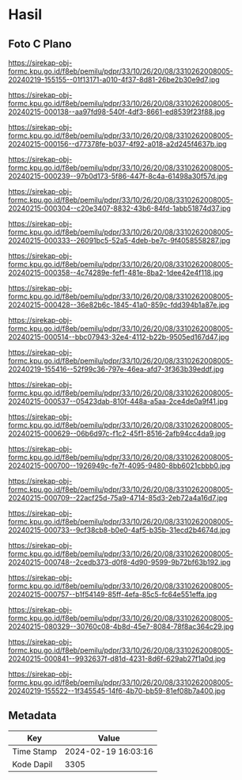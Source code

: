 # Hasil

## Foto C Plano

https://sirekap-obj-formc.kpu.go.id/f8eb/pemilu/pdpr/33/10/26/20/08/3310262008005-20240219-155155--01f13171-a010-4f37-8d81-26be2b30e9d7.jpg

https://sirekap-obj-formc.kpu.go.id/f8eb/pemilu/pdpr/33/10/26/20/08/3310262008005-20240215-000138--aa97fd98-540f-4df3-8661-ed8539f23f88.jpg

https://sirekap-obj-formc.kpu.go.id/f8eb/pemilu/pdpr/33/10/26/20/08/3310262008005-20240215-000156--d77378fe-b037-4f92-a018-a2d245f4637b.jpg

https://sirekap-obj-formc.kpu.go.id/f8eb/pemilu/pdpr/33/10/26/20/08/3310262008005-20240215-000239--97b0d173-5f86-447f-8c4a-61498a30f57d.jpg

https://sirekap-obj-formc.kpu.go.id/f8eb/pemilu/pdpr/33/10/26/20/08/3310262008005-20240215-000304--c20e3407-8832-43b6-84fd-1abb51874d37.jpg

https://sirekap-obj-formc.kpu.go.id/f8eb/pemilu/pdpr/33/10/26/20/08/3310262008005-20240215-000333--26091bc5-52a5-4deb-be7c-9f4058558287.jpg

https://sirekap-obj-formc.kpu.go.id/f8eb/pemilu/pdpr/33/10/26/20/08/3310262008005-20240215-000358--4c74289e-fef1-481e-8ba2-1dee42e4f118.jpg

https://sirekap-obj-formc.kpu.go.id/f8eb/pemilu/pdpr/33/10/26/20/08/3310262008005-20240215-000428--36e82b6c-1845-41a0-859c-fdd394b1a87e.jpg

https://sirekap-obj-formc.kpu.go.id/f8eb/pemilu/pdpr/33/10/26/20/08/3310262008005-20240215-000514--bbc07943-32e4-4112-b22b-9505ed167d47.jpg

https://sirekap-obj-formc.kpu.go.id/f8eb/pemilu/pdpr/33/10/26/20/08/3310262008005-20240219-155416--52f99c36-797e-46ea-afd7-3f363b39eddf.jpg

https://sirekap-obj-formc.kpu.go.id/f8eb/pemilu/pdpr/33/10/26/20/08/3310262008005-20240215-000537--05423dab-810f-448a-a5aa-2ce4de0a9f41.jpg

https://sirekap-obj-formc.kpu.go.id/f8eb/pemilu/pdpr/33/10/26/20/08/3310262008005-20240215-000629--06b6d97c-f1c2-45f1-8516-2afb94cc4da9.jpg

https://sirekap-obj-formc.kpu.go.id/f8eb/pemilu/pdpr/33/10/26/20/08/3310262008005-20240215-000700--1926949c-fe7f-4095-9480-8bb6021cbbb0.jpg

https://sirekap-obj-formc.kpu.go.id/f8eb/pemilu/pdpr/33/10/26/20/08/3310262008005-20240215-000709--22acf25d-75a9-4714-85d3-2eb72a4a16d7.jpg

https://sirekap-obj-formc.kpu.go.id/f8eb/pemilu/pdpr/33/10/26/20/08/3310262008005-20240215-000733--9cf38cb8-b0e0-4af5-b35b-31ecd2b4674d.jpg

https://sirekap-obj-formc.kpu.go.id/f8eb/pemilu/pdpr/33/10/26/20/08/3310262008005-20240215-000748--2cedb373-d0f8-4d90-9599-9b72bf63b192.jpg

https://sirekap-obj-formc.kpu.go.id/f8eb/pemilu/pdpr/33/10/26/20/08/3310262008005-20240215-000757--b1f54149-85ff-4efa-85c5-fc64e551effa.jpg

https://sirekap-obj-formc.kpu.go.id/f8eb/pemilu/pdpr/33/10/26/20/08/3310262008005-20240215-080329--30760c08-4b8d-45e7-8084-78f8ac364c29.jpg

https://sirekap-obj-formc.kpu.go.id/f8eb/pemilu/pdpr/33/10/26/20/08/3310262008005-20240215-000841--9932637f-d81d-4231-8d6f-629ab27f1a0d.jpg

https://sirekap-obj-formc.kpu.go.id/f8eb/pemilu/pdpr/33/10/26/20/08/3310262008005-20240219-155522--1f345545-14f6-4b70-bb59-81ef08b7a400.jpg


## Metadata

| Key        | Value               |
| ---------- | ------------------- |
| Time Stamp | 2024-02-19 16:03:16 |
| Kode Dapil | 3305                |



